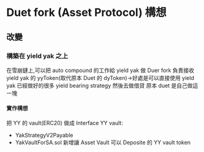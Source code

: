 # Duet fork (Asset Protocol) 構想

## 改變
### 構築在 yield yak 之上
在雪崩鏈上,可以把 auto compound 的工作給 yield yak 做
Duer fork 負責接收 yield yak 的 yyToken(取代原本 Duet 的 dyToken)->好處是可以直接使用 yield yak 已經做好的很多 yield bearing strategy
然後去做借貸
原本 duet 是自己做這一塊

#### 實作構想
把 YY 的 vault(ERC20) 做成 Interface
YY vault:
- YakStrategyV2Payable
- YakVaultForSA.sol
新增讓 Asset Vault 可以 Deposite 的 YY vault token